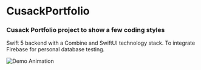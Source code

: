 # CusackPortfolio

### Cusack Portfolio project to show a few coding styles

Swift 5 backend with a Combine and SwiftUI technology stack. To integrate Firebase for personal database testing.

![Demo Animation](https://jonmgomes.com/wp-content/uploads/2020/03/Chat-Icon.gif?raw=true)
